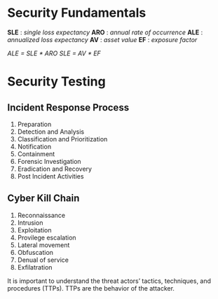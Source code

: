 # Security Fundamentals

**SLE** : _single loss expectancy_
**ARO** : _annual rate of occurrence_
**ALE** : _annualized loss expectancy_
**AV** : _asset value_
**EF** : _exposure factor_

_ALE = SLE \* ARO_
_SLE = AV \* EF_

# Security Testing

## Incident Response Process

1. Preparation
2. Detection and Analysis
3. Classification and Prioritization
4. Notification
5. Containment
6. Forensic Investigation
7. Eradication and Recovery
8. Post Incident Activities

## Cyber Kill Chain

1. Reconnaissance
2. Intrusion
3. Exploitation
4. Provilege escalation
5. Lateral movement
6. Obfuscation
7. Denual of service
8. Exfilatration

It is important to understand the threat actors’ tactics, techniques, and procedures (TTPs). TTPs are the behavior of the attacker.
